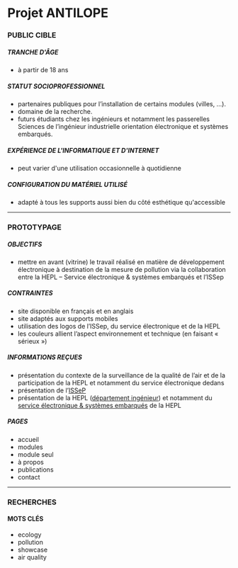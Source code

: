 # Projet ANTILOPE

### PUBLIC CIBLE

##### TRANCHE D'ÂGE

- à partir de 18 ans

##### STATUT SOCIOPROFESSIONNEL

- partenaires publiques pour l’installation de certains modules (villes, …).
- domaine de la recherche.
- futurs étudiants chez les ingénieurs et notamment les passerelles Sciences de l’ingénieur industrielle orientation électronique et systèmes embarqués.

##### EXPÉRIENCE DE L'INFORMATIQUE ET D'INTERNET

- peut varier d'une utilisation occasionnelle à quotidienne

##### CONFIGURATION DU MATÉRIEL UTILISÉ

- adapté à tous les supports aussi bien du côté esthétique qu'accessible

------

### PROTOTYPAGE

##### OBJECTIFS

- mettre en avant (vitrine) le travail réalisé en matière de développement électronique à destination de la mesure de pollution via la collaboration entre la HEPL – Service électronique & systèmes embarqués et l’ISSep

##### CONTRAINTES

- site disponible en français et en anglais
- site adaptés aux supports mobiles
- utilisation des logos de l’ISSep, du service électronique et de la HEPL
- les couleurs allient l’aspect environnement et technique (en faisant « sérieux »)

##### INFORMATIONS REÇUES

- présentation du contexte de la surveillance de la qualité de l’air et de la participation de la HEPL et notamment du service électronique dedans
- présentation de l’[ISSeP](https://www.issep.be/)
- présentation de la HEPL ([département ingénieur](https://www.ingehepl.be)) et notamment du [service électronique & systèmes embarqués](https://www.ingehepl.be/master-en-sciences-de-lingenieur-industriel-orientation-electronique-systemes-embarques/) de la HEPL

##### PAGES

- accueil
- modules
- module seul
- à propos
- publications
- contact

------

### RECHERCHES

#### MOTS CLÉS

- ecology
- pollution
- showcase
- air quality